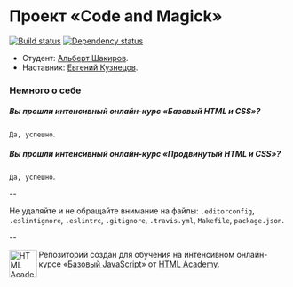 # Проект «Code and Magick»

[![Build status][travis-image]][travis-url]
[![Dependency status][dependency-image]][dependency-url]

* Студент: [Альберт Шакиров](https://htmlacademy.ru/profile/id61579).
* Наставник: [Евгений Кузнецов](https://htmlacademy.ru/profile/id137181).

### Немного о себе

##### Вы прошли интенсивный онлайн-курс «Базовый HTML и CSS»?
`Да, успешно`.

##### Вы прошли интенсивный онлайн-курс «Продвинутый HTML и CSS»?
`Да, успешно`.

--

Не удаляйте и не обращайте внимание на файлы: `.editorconfig`, `.eslintignore`, `.eslintrc`, `.gitignore`, `.travis.yml`, `Makefile`, `package.json`.

--

<a href="https://htmlacademy.ru/js_intensive"><img align="left" width="50" height="50" title="HTML Academy" src="https://htmlacademy.ru/static/img/logo-github-javascript.svg"></a>

Репозиторий создан для обучения на интенсивном онлайн-курсе «[Базовый JavaScript](https://htmlacademy.ru/js_intensive)» от [HTML Academy](https://htmlacademy.ru).

[travis-image]: https://travis-ci.org/js-htmlacademy/61579-code-and-magick.svg?branch=master
[travis-url]: https://travis-ci.org/js-htmlacademy/61579-code-and-magick
[dependency-image]: https://david-dm.org/js-htmlacademy/61579-code-and-magick.svg?style=flat-square
[dependency-url]: https://david-dm.org/js-htmlacademy/61579-code-and-magick
